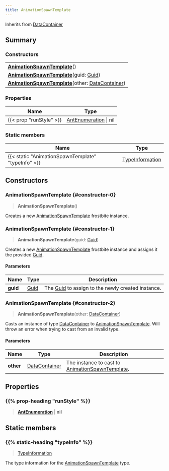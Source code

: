 ```yaml
---
title: AnimationSpawnTemplate
---
```


Inherits from 
[DataContainer](/vext/ref/shared/class/datacontainer)

## Summary
### Constructors
| |
| ----------- |
| **[AnimationSpawnTemplate](#constructor-0)**() |
| **[AnimationSpawnTemplate](#constructor-1)**(guid: [Guid](/vext/ref/shared/class/guid)) |
| **[AnimationSpawnTemplate](#constructor-2)**(other: [DataContainer](/vext/ref/shared/class/datacontainer)) |

### Properties
| Name | Type |
| ---- | ---- |
| {{< prop "runStyle" >}} | [AntEnumeration](/vext/ref/fb/antenumeration) \| nil |

### Static members
| Name | Type |
| ---- | ---- |
| {{< static "AnimationSpawnTemplate" "typeInfo" >}} | [TypeInformation](/vext/ref/shared/class/typeinformation) |

## Constructors
### AnimationSpawnTemplate {#constructor-0}
> **AnimationSpawnTemplate**()

Creates a new [AnimationSpawnTemplate](/vext/ref/fb/animationspawntemplate) frostbite instance.

### AnimationSpawnTemplate {#constructor-1}
> **AnimationSpawnTemplate**(guid: [Guid](/vext/ref/shared/class/guid))

Creates a new [AnimationSpawnTemplate](/vext/ref/fb/animationspawntemplate) frostbite instance and assigns it the provided [Guid](/vext/ref/shared/class/guid).

#### Parameters
| Name | Type | Description |
| ---- | ---- | ----------- |
| **guid** | [Guid](/vext/ref/shared/class/guid) | The [Guid](/vext/ref/shared/class/guid) to assign to the newly created instance. |

### AnimationSpawnTemplate {#constructor-2}
> **AnimationSpawnTemplate**(other: [DataContainer](/vext/ref/shared/class/datacontainer))

Casts an instance of type [DataContainer](/vext/ref/shared/class/datacontainer) to [AnimationSpawnTemplate](/vext/ref/fb/animationspawntemplate). Will throw an error when trying to cast from an invalid type.

#### Parameters
| Name | Type | Description |
| ---- | ---- | ----------- |
| **other** | [DataContainer](/vext/ref/shared/class/datacontainer) | The instance to cast to [AnimationSpawnTemplate](/vext/ref/fb/animationspawntemplate). |

## Properties
### {{% prop-heading "runStyle" %}}
> **[AntEnumeration](/vext/ref/fb/antenumeration)** | **nil**

## Static members
### {{% static-heading "typeInfo" %}}
> [TypeInformation](/vext/ref/shared/class/typeinformation)

The type information for the [AnimationSpawnTemplate](/vext/ref/fb/animationspawntemplate) type.

